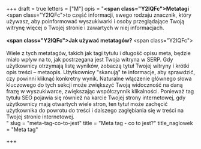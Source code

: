 +++
draft = true
letters = ["M"]
opis = "<strong><span class=\"Y2IQFc\">Metatagi </span></strong><span class=\"Y2IQFc\">to część informacji, swego rodzaju znacznik, który używasz, aby poinformować wyszukiwarki i osoby przeglądające Twoją witrynę więcej o Twojej stronie i zawartych w niej informacjach.<br><br></span><strong><span class=\"Y2IQFc\">Jak używać metatagów? </span></strong><span class=\"Y2IQFc\"><br><br>Wiele z tych metatagów, takich jak tagi tytułu i długość opisu meta, będzie miało wpływ na to, jak postrzegana jest Twoja witryna w SERP. Gdy użytkownicy otrzymają listę wyników, zobaczą tytuł Twojej witryny i krótki opis treści – metaopis. Użytkownicy \"skanują\" te informacje, aby sprawdzić, czy powinni kliknąć konkretny wynik. Naturalne włączenie głównego słowa kluczowego do tych sekcji może zwiększyć Twoją widoczność na daną frazę w wyszukiwarce, zwiększając współczynnik klikalności. Ponieważ tag tytułu SEO pojawia się również na karcie Twojej strony internetowej, gdy użytkownicy mają otwartych wiele stron, ten tytuł może zachęcić użytkownika do powrotu do treści i dalszego zagłębiania się w treści na Twojej stronie internetowej. </span><br>"
slug = "meta-tag-co-to-jest"
title = "Meta tag - co to jest?"
title_naglowek = "Meta tag"

+++
